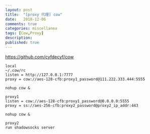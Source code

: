 ```yaml
---
layout: post
title:  "[proxy 代理] cow"
date:   2018-12-06
comments: true
categories: miscellanea
tags: [Cow,Proxy]
description:
published: true
---
```


https://github.com/cyfdecyf/cow

```
local
~/.cow/rc
listen = http://127.0.0.1:7777
proxy = cow://aes-128-cfb:proxy1_password@111.222.333.444:5555

nohup cow &
```

```
proxy1
listen = cow://aes-128-cfb:proxy1_password@0.0.0.0:5555
proxy = ss://aes-256-cfb:proxy2_password@proxy2_ip_addr:443

nohup cow &
```

```
proxy2
run shadowsocks server
```

